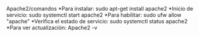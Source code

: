 Apache2/comandos
*Para instalar:
sudo apt-get install apache2
*Inicio de servicio:
sudo systemctl start apache2
*Para habilitar:
sudo ufw allow "apache"
*Verifica el estado de servicio:
sudo systemctl status apache2
*Para ver actualizaciòn:
Apache2 -v
